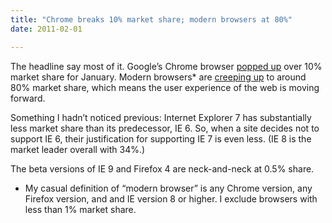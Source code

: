```yaml
---
title: "Chrome breaks 10% market share; modern browsers at 80%"
date: 2011-02-01

---
```


The headline say most of it. Google’s Chrome browser [popped up](http://marketshare.hitslink.com/browser-market-share.aspx?qprid=1) over 10% market share for January. Modern browsers* are [creeping up](http://marketshare.hitslink.com/browser-market-share.aspx?qprid=2) to around 80% market share, which means the user experience of the web is moving forward.

Something I hadn’t noticed previous: Internet Explorer 7 has substantially less market share than its predecessor, IE 6. So, when a site decides not to support IE 6, their justification for supporting IE 7 is even less. (IE 8 is the market leader overall with 34%.)

The beta versions of IE 9 and Firefox 4 are neck-and-neck at 0.5% share.

* My casual definition of “modern browser” is any Chrome version, any Firefox version, and and IE version 8 or higher. I exclude browsers with less than 1% market share.
